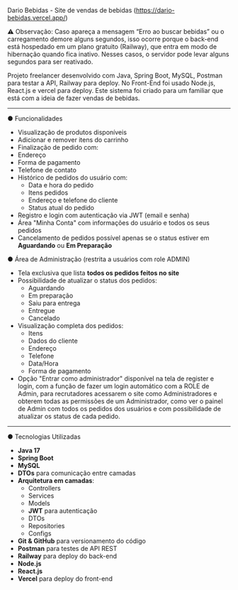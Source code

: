 Dario Bebidas - Site de vendas de bebidas
(https://dario-bebidas.vercel.app/)

⚠️ Observação: Caso apareça a mensagem “Erro ao buscar bebidas” ou o carregamento demore alguns segundos, isso ocorre porque o back-end está hospedado em um plano gratuito (Railway), que entra em modo de hibernação quando fica inativo. Nesses casos, o servidor pode levar alguns segundos para ser reativado.

Projeto freelancer desenvolvido com Java, Spring Boot, MySQL, Postman para testar a API, Railway para deploy. No Front-End foi usado Node.js, React.js e vercel para deploy. Este sistema foi criado para um familiar que está com a ideia de fazer vendas de bebidas.

---

● Funcionalidades

-  Visualização de produtos disponíveis
- Adicionar e remover itens do carrinho
-  Finalização de pedido com:
  - Endereço
  - Forma de pagamento
  - Telefone de contato
- Histórico de pedidos do usuário com:
  - Data e hora do pedido
  - Itens pedidos
  - Endereço e telefone do cliente
  - Status atual do pedido
-  Registro e login com autenticação via JWT (email e senha)
-  Área "Minha Conta" com informações do usuário e todos os seus pedidos
-  Cancelamento de pedidos possível apenas se o status estiver em **Aguardando** ou **Em Preparação**

● Área de Administração (restrita a usuários com role ADMIN)

- Tela exclusiva que lista **todos os pedidos feitos no site**
- Possibilidade de atualizar o status dos pedidos:
  - Aguardando
  - Em preparação
  - Saiu para entrega
  - Entregue
  - Cancelado
- Visualização completa dos pedidos:
  - Itens
  - Dados do cliente
  - Endereço
  - Telefone
  - Data/Hora
  - Forma de pagamento
- Opção "Entrar como administrador" disponível na tela de register e login, com a função de fazer um login automático com a ROLE de Admin, para recrutadores acessarem o site como Administradores e obterem todas as permissões de um Administrador, como ver o painel de Admin com todos os pedidos dos usuários e com possibilidade de atualizar os status de cada pedido.

---

● Tecnologias Utilizadas

- **Java 17**
- **Spring Boot**
- **MySQL**
- **DTOs** para comunicação entre camadas
- **Arquitetura em camadas**:
  - Controllers
  - Services
  - Models
  - **JWT** para autenticação
  - DTOs
  - Repositories
  - Configs
- **Git & GitHub** para versionamento do código
- **Postman** para testes de API REST
- **Railway** para deploy do back-end
- **Node.js**
- **React.js**
- **Vercel** para deploy do front-end 
